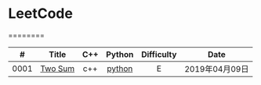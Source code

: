# LeetCode
========


| # | Title | C++ | Python | Difficulty | Date
|:-:| :---: | :-: | :----: | :--------: | :-: |
|0001|[Two Sum](https://leetcode.com/problems/two-sum/) | c++ | [python](./solution/leetcode.py) | E | 2019年04月09日 |
